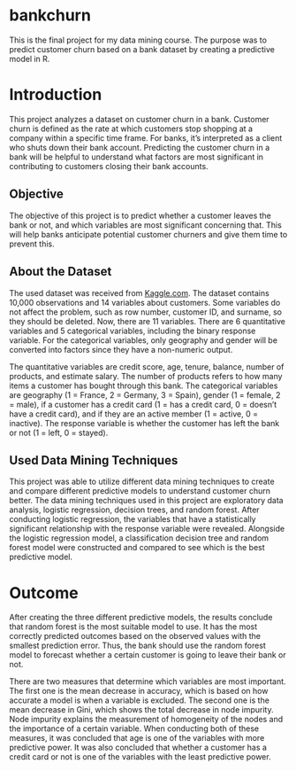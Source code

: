 # bankchurn
This is the final project for my data mining course. The purpose was to predict customer churn based on a bank dataset by creating a predictive model in R.

# Introduction
This project analyzes a dataset on customer churn in a bank. Customer churn is defined as the rate at which customers stop shopping at a company within a specific time frame. For banks, it’s interpreted as a client who shuts down their bank account. Predicting the customer churn in a bank will be helpful to understand what factors are most significant in contributing to customers closing their bank accounts. 

## Objective
The objective of this project is to predict whether a customer leaves the bank or not, and which variables are most significant concerning that. This will help banks anticipate potential customer churners and give them time to prevent this.

## About the Dataset
The used dataset was received from [Kaggle.com](https://www.kaggle.com/mathchi/churn-for-bank-customers). The dataset contains 10,000 observations and 14 variables about customers. Some variables do not affect the problem, such as row number, customer ID, and surname, so they should be deleted. Now, there are 11 variables. There are 6 quantitative variables and 5 categorical variables, including the binary response variable. For the categorical variables, only geography and gender will be converted into factors since they have a non-numeric output.

The quantitative variables are credit score, age, tenure, balance, number of products, and estimate salary. The number of products refers to how many items a customer has bought through this bank. The categorical variables are geography (1 = France, 2 = Germany, 3 = Spain), gender (1 = female, 2 = male), if a customer has a credit card (1 = has a credit card, 0 = doesn’t have a credit card), and if they are an active member (1 = active, 0 = inactive). The response variable is whether the customer has left the bank or not (1 = left, 0 = stayed).

## Used Data Mining Techniques
This project was able to utilize different data mining techniques to create and compare different predictive models to understand customer churn better. The data mining techniques used in this project are exploratory data analysis, logistic regression, decision trees, and random forest. After conducting logistic regression, the variables that have a statistically significant relationship with the response variable were revealed. Alongside the logistic regression model, a classification decision tree and random forest model were constructed and compared to see which is the best predictive model. 

# Outcome
After creating the three different predictive models, the results conclude that random forest is the most suitable model to use. It has the most correctly predicted outcomes based on the observed values with the smallest prediction error. Thus, the bank should use the random forest model to forecast whether a certain customer is going to leave their bank or not.

There are two measures that determine which variables are most important. The first one is the mean decrease in accuracy, which is based on how accurate a model is when a variable is excluded. The second one is the mean decrease in Gini, which shows the total decrease in node impurity. Node impurity explains the measurement of homogeneity of the nodes and the importance of a certain variable. When conducting both of these measures, it was concluded that age is one of the variables with more predictive power. It was also concluded that whether a customer has a credit card or not is one of the variables with the least predictive power.
